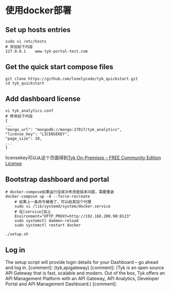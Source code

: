 # 使用docker部署
## Set up hosts entries
    sudo vi /etc/hosts
    # 添加如下内容
    127.0.0.1    www.tyk-portal-test.com
## Get the quick start compose files
    git clone https://github.com/lonelycode/tyk_quickstart.git
    cd tyk_quickstart
## Add dashboard license
    vi tyk_analytics.conf
    # 修改如下内容
    {
    ...
    "mongo_url": "mongodb://mongo:27017/tyk_analytics",
    "license_key": "LICENSEKEY",
    "page_size": 10,
    ...
    }
licensekey可以从这个页面得到[Tyk On-Premises – FREE Community Edition License](https://tyk.io/product/tyk-professional-edition-free-trial/)
## Bootstrap dashboard and portal
    # docker-compose如果运行没成功考虑是版本问题，需要重装
    docker-compose up -d --force-recreate
        # 如果上一条命令被墙了，可以给其加个代理
        sudo vi /lib/systemd/system/docker.service
        # 在[service]加上
        Environment="HTTP_PROXY=http://192.168.200.90:8123"
        sudo systemctl daemon-reload
        sudo systemctl restart docker
    
    ./setup.sh
## Log in
The setup script will provide login details for your Dashboard – go ahead and log in.
[comment]: <tags> (tyk,apigateway)
[comment]: <description> (Tyk is an open source API Gateway that is fast, scalable and modern. Out of the box, Tyk offers an API Management Platform with an API Gateway, API Analytics, Developer Portal and API Management Dashboard.)
[comment]: <title> (tyk安装)
[comment]: <author> (夏洛之枫)